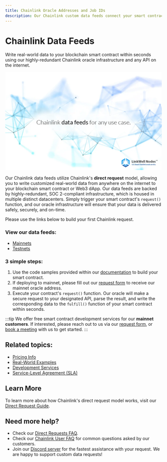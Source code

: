 ```yaml
---
title: Chainlink Oracle Addresses and Job IDs
description: Our Chainlink custom data feeds connect your smart contract to any API on the internet. Retrieve RWA prices, sports betting, weather, and real estate data.
---
```


# Chainlink Data Feeds

<lw-subtitle><lw-emphasis>Write real-world data to your blockchain smart contract</lw-emphasis> within seconds using our highly-redundant Chainlink oracle infrastructure and any API on the internet.</lw-subtitle>

[![Custom Chainlink data feeds by LinkWell Nodes](/img/lw-banner_1080x676_Docs-DataFeeds-white.webp "Custom Chainlink data feeds by LinkWell Nodes")](/services/direct-request-jobs/mainnets/)

Our Chainlink data feeds utilize Chainlink's **direct request** model, allowing you to write customized real-world data from anywhere on the internet to your blockchain smart contract or Web3 dApp. Our data feeds are backed by highly-redundant, SOC 2-compliant infrastructure, which is housed in multiple distinct datacenters. Simply trigger your smart contract's `request()` function, and our oracle infrastructure will ensure that your data is delivered safely, securely, and on-time. 

Please use the links below to build your first Chainlink request.

### View our data feeds:

* [Mainnets](/services/direct-request-jobs/mainnets/)
* [Testnets](/services/direct-request-jobs/testnets/)

### 3 simple steps:

1. Use the code samples provided within our [documentation](/services/direct-request-jobs/testnets/) to build your smart contract.
2. If deploying to mainnet, please fill out our [request form](https://linkwellnodes.io/Getting-Started.html) to receive our mainnet oracle address.
3. Execute your contract's `request()` function. Our oracle will make a secure request to your designated API, parse the result, and write the corresponding data to the `fulfill()` function of your smart contract within seconds.

:::tip
We offer free smart contract development services for our **mainnet customers**. If interested, please reach out to us via our [request form](https://linkwellnodes.io/Getting-Started.html), or [book a meeting](https://calendly.com/linkwell-nodes) with us to get started. 
:::

## Related topics:

- [Pricing Info](/services/direct-request-jobs/Pricing)
- [Real-World Examples](/services/direct-request-jobs/Any-API-Guide)
- [Development Services](/services/Development-Services)
- [Service-Level Agreement (SLA)](/services/direct-request-jobs/Service-Level-Agreement)

## Learn More

To learn more about how Chainlink's direct request model works, visit our [Direct Request Guide](/knowledgebase/Direct-Request-Guide).


## Need more help?

* Check our [Direct Requests FAQ](/knowledgebase/faq/Chainlink-Users#chainlink-direct-requests).
* Check our [Chainlink User FAQ](/knowledgebase/faq/Chainlink-Users "FAQ - Chainlink Data Consumers") for common questions asked by our customers.
* Join our [Discord server](https://discord.gg/Xs6SjqVPUA) for the fastest assistance with your request. We are happy to support custom data requests!